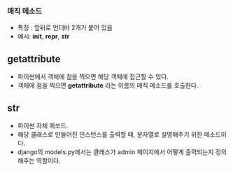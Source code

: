 
### 매직 메소드

- 특징 : 앞뒤로 언더바 2개가 붙어 있음
- 예시: __init__, __repr__, __str__

## __getattribute__ 
- 파이썬에서 객체에 점을 찍으면 해당 객체에 접근할 수 있다.
- 객체에 점을 찍으면 __getattribute__ 라는 이름의 매직 메소드를 호출한다.

## __str__

- 파이썬 자체 메쏘드.
- 해당 클래스로 만들어진 인스턴스를 출력할 때, 문자열로 설명해주기 위한 메소드이다. 
- django의 models.py에서는 클래스가 admin 페이지에서 어떻게 출력되는지 정의해주는 역할이다.

